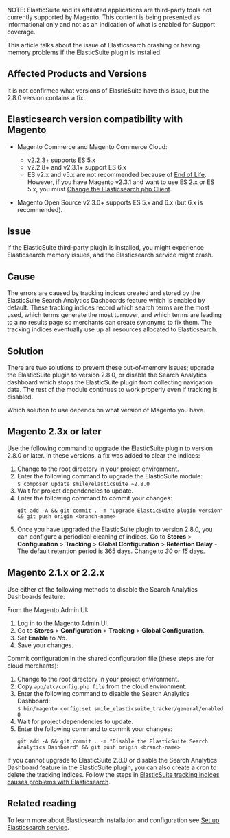 <p class="info">NOTE: ElasticSuite and its affiliated applications are third-party tools not currently supported by Magento. This content is being presented as informational only and not as an indication of what is enabled for Support coverage.</p>

This article talks about the issue of Elasticsearch crashing or having memory problems if the ElasticSuite plugin is installed.

## Affected Products and Versions

It is not confirmed what versions of ElasticSuite have this issue, but the 2.8.0 version contains a fix.

## Elasticsearch version compatibility with Magento

*   Magento Commerce and Magento Commerce Cloud:
    
    *   v2.2.3+ supports ES 5.x
    *   v2.2.8+ and v2.3.1+ support ES 6.x
    *   ES v2.x and v5.x are not recommended because of <a href="https://www.elastic.co/support/eol" rel="noopener" target="_blank">End of Life</a>. However, if you have Magento v2.3.1 and want to use ES 2.x or ES 5.x, you must&nbsp;<a href="https://devdocs.magento.com/guides/v2.3/config-guide/elasticsearch/es-downgrade.html" rel="noopener" target="_blank">Change the Elasticsearch php Client</a>.
    
    
    
*   Magento Open Source v2.3.0+ supports ES 5.x and 6.x (but 6.x is recommended).

## Issue

If the ElasticSuite third-party plugin is installed, you might experience Elasticsearch memory issues, and the Elasticsearch service might crash.

## Cause

The errors are caused by tracking indices created and stored by the ElasticSuite Search Analytics Dashboards feature which is enabled by default. These tracking indices record which search terms are the most used, which terms generate the most turnover, and which terms are leading to a no results page so merchants can create synonyms to fix them. The tracking indices eventually use up all resources allocated to Elasticsearch.

## Solution

There are two solutions to prevent these out-of-memory issues; upgrade the ElasticSuite plugin to version 2.8.0, or disable the Search Analytics dashboard which stops the ElasticSuite plugin from collecting navigation data. The rest of the module continues to work properly even if tracking is disabled.&nbsp;&nbsp;

Which solution to use depends on what version of Magento you have.

## Magento 2.3x or later

Use the following command to upgrade the ElasticSuite plugin to version 2.8.0 or later. In these versions, a fix was added to clear the indices:

<ol><li>Change to the root directory in your project environment.</li><li>Enter the following command to upgrade the ElasticSuite module:<br/> <code>$ composer update smile/elasticsuite ~2.8.0</code>
</li><li>Wait for project dependencies to update.</li><li>Enter the following command to commit your changes:<br/>
<pre class="line-numbers"><code class="language-clike">git add -A &amp;&amp; git commit . -m "Upgrade ElasticSuite plugin version" &amp;&amp; git push origin &lt;branch-name&gt;</code></pre>
</li><li>Once you have upgraded the ElasticSuite plugin to version 2.8.0, you can configure a periodical cleaning of indices. Go to <strong>Stores</strong> &gt; <strong>Configuration</strong> &gt; <strong>Tracking</strong> &gt; <strong>Global Configuration</strong> &gt; <strong>Retention Delay</strong> - The default retention period is 365 days. Change to <em>30</em> or <em>15</em> days.</li></ol>

## Magento 2.1.x or 2.2.x&nbsp;

Use either of the following methods to disable the Search Analytics Dashboards feature:

From the Magento Admin UI:

1.   Log in to the Magento Admin UI.
2.   Go to __Stores__ &gt; __Configuration__ &gt; __Tracking__ &gt; __Global Configuration__.
3.   Set __Enable__ to _No_.
4.   Save your changes.``  ``

Commit configuration in the shared configuration file (these steps are for cloud merchants):

<ol><li>Change to the root directory in your project environment.</li><li>Copy <code>app/etc/config.php file</code> from the cloud environment.</li><li>Enter the following command to disable the Search Analytics Dashboard:<br/> <code>$ bin/magento config:set smile_elasticsuite_tracker/general/enabled 0</code>
</li><li>
<code></code>Wait for project dependencies to update.</li><li>Enter the following command to commit your changes:<br/>
<pre class="line-numbers"><code class="language-clike">git add -A &amp;&amp; git commit . -m "Disable the ElasticSuite Search Analytics Dashboard" &amp;&amp; git push origin &lt;branch-name&gt;  </code></pre>
</li></ol>

If you cannot upgrade to ElasticSuite 2.8.0 or disable the Search Analytics Dashboard feature in the ElasticSuite plugin, you can also create a cron to delete the tracking indices. Follow the steps in <a href="https://support.magento.com/hc/en-us/articles/360034921492" rel="noopener" target="_blank">ElasticSuite tracking indices causes problems with Elasticsearch</a>.

## Related reading

To learn more about Elasticsearch installation and configuration see <a href="https://devdocs.magento.com/guides/v2.3/cloud/project/project-conf-files_services-elastic.html?itm_source=devdocs&amp;itm_medium=search_page&amp;itm_campaign=federated_search&amp;itm_term=elasticsearch" rel="noopener" target="_blank">Set up Elasticsearch service</a>.&nbsp;